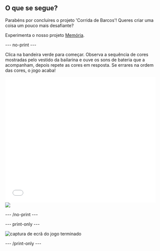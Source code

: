 ## O que se segue?

Parabéns por concluires o projeto 'Corrida de Barcos'! Queres criar uma coisa um pouco mais desafiante?

Experimenta o nosso projeto [Memória](https://projects.raspberrypi.org/en/projects/memory?utm_source=pathway&utm_medium=whatnext&utm_campaign=projects).

--- no-print ---

Clica na bandeira verde para começar. Observa a sequência de cores mostradas pelo vestido da bailarina e ouve os sons de bateria que a acompanham, depois repete as cores em resposta. Se errares na ordem das cores, o jogo acaba!

<div class="scratch-preview">
  <iframe allowtransparency="true" width="485" height="402" src="//scratch.mit.edu/projects/embed/284452634/?autostart=false" frameborder="0" allowfullscreen scrolling="no" mark="crwd-mark"></iframe> <img src="images/memory-screenshot.png" />
</div>

--- /no-print ---

--- print-only ---

![captura de ecrã do jogo terminado](images/memory-screenshot.png)

--- /print-only ---